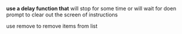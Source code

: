 __use a delay function that__
will stop for some time or will wait for doen prompt to clear out the screen of instructions 

use remove to remove items from list